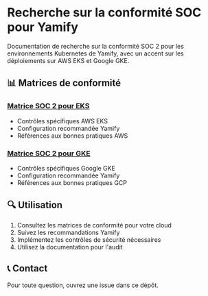 # Recherche sur la conformité SOC pour Yamify

Documentation de recherche sur la conformité SOC 2 pour les environnements Kubernetes de Yamify, avec un accent sur les déploiements sur AWS EKS et Google GKE.

## 📊 Matrices de conformité

### [Matrice SOC 2 pour EKS](compliance/eks-soc2-matrix.csv)
- Contrôles spécifiques AWS EKS
- Configuration recommandée Yamify
- Références aux bonnes pratiques AWS

### [Matrice SOC 2 pour GKE](compliance/gke-soc2-matrix.csv)
- Contrôles spécifiques Google GKE
- Configuration recommandée Yamify
- Références aux bonnes pratiques GCP

## 🔍 Utilisation

1. Consultez les matrices de conformité pour votre cloud
2. Suivez les recommandations Yamify
3. Implémentez les contrôles de sécurité nécessaires
4. Utilisez la documentation pour l'audit

## 📞 Contact

Pour toute question, ouvrez une issue dans ce dépôt.
